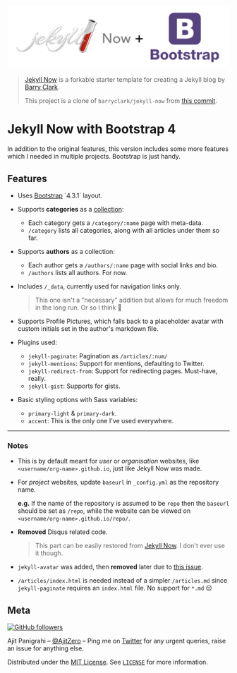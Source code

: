 ![Jekyll Now + Bootstrap 4 Logo](logo.png)

> [Jekyll Now](https://github.com/barryclark/jekyll-now) is a forkable starter template for creating a Jekyll blog by [Barry Clark](https://github.com/barryclark).
>
> This project is a clone of `barryclark/jekyll-now` from [this commit](https://github.com/barryclark/jekyll-now/tree/12cb8a2e97c3b63c4bc92d2a1ab050b35bf946b7).

# Jekyll Now with Bootstrap 4

In addition to the original features, this version includes some more features which I needed in multiple projects. Bootstrap is just handy.

## Features

- Uses [Bootstrap]([https://getbootstrap.com](https://getbootstrap.com/)) `4.3.1` layout.

- Supports **categories** as a [collection](https://jekyllrb.com/docs/collections/):
  - Each category gets a `/category/:name` page with meta-data.
  - `/category` lists all categories, along with all articles under them so far.
  
- Supports **authors** as a collection:
  - Each author gets a `/authors/:name` page with social links and bio.
  - `/authors` lists all authors. For now.
  
- Includes `/_data`, currently used for navigation links only.
  
  > This one isn't a "necessary" addition but allows for much freedom in the long run.
  > Or so I think 🙌
  
- Supports Profile Pictures, which falls back to a placeholder avatar with custom initials set in the author's markdown file.

- Plugins used:
  - `jekyll-paginate`: Pagination as `/articles/:num/`
  - `jekyll-mentions`: Support for mentions, defaulting to Twitter.
  - `jekyll-redirect-from`: Support for redirecting pages. Must-have, really.
  - `jekyll-gist`: Supports for gists.
  
- Basic styling options with Sass variables:

  - `primary-light` & `primary-dark`.
  - `accent`: This is the only one I've used everywhere.

------

### Notes

- This is by default meant for *user* or *organisation* websites, like `<username/org-name>.github.io`, just like Jekyll Now was made.

- For *project* websites, update `baseurl` in `_config.yml` as the repository name.

  **e.g.** If the name of the repository is assumed to be `repo` then the `baseurl` should be set as `/repo`, while the website can be viewed on `<username/org-name>.github.io/repo/`.

- **Removed** Disqus related code.

  > This part can be easily restored from [Jekyll Now](https://github.com/barryclark/jekyll-now). I don't ever use it though.

- `jekyll-avatar` was added, then **removed** later due to [this issue](https://github.com/benbalter/jekyll-avatar/issues/37).

- `/articles/index.html` is needed instead of a simpler `/articles.md` since `jekyll-paginate` requires an `index.html` file. No support for `*.md` 😔

## Meta

[![GitHub followers](https://img.shields.io/github/followers/AjitZero.svg?style=social&label=Follow&maxAge=2592000)](https://github.com/AjitZero?tab=followers)

Ajit Panigrahi – [@AjitZero](https://github.com/AjitZero) – Ping me on [Twitter](https://twitter.com/AjitZero) for any urgent queries, raise an issue for anything else.

Distributed under the [MIT License](https://opensource.org/licenses/MIT). See [`LICENSE`](https://github.com/AjitZero/jekyll-now-bs4/blob/master/LICENSE) for more information.
